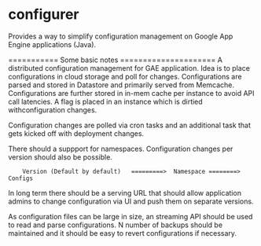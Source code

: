 configurer
==========

Provides a way to simplify configuration management on Google App Engine applications (Java).

=========== Some basic notes =====================
A distributed configuration management for GAE application. Idea is to place configurations in cloud storage and poll for changes. Configurations are parsed and stored in Datastore and primarily served from Memcache. Configurations are further stored in in-mem cache per instance to avoid API call latencies. A flag is placed in an instance which is dirtied withconfiguration changes.

Configuration changes are polled via cron tasks and an additional task that gets kicked off with deployment changes.

There should a suppport for namespaces. Configuration changes per version should also be possible.


		Version (Default by default)   =========>  Namespace ========> Configs

In long term there should be a serving URL that should allow application admins to change configuration via UI and push them on separate versions.

As configuration files can be large in size, an streaming API should be used to read and parse configurations. N number of backups should be maintained and it should be easy to revert configurations if necessary.
